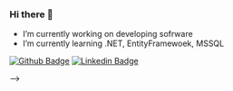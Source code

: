### Hi there 👋

-  I’m currently working on developing sofrware
-  I’m currently learning .NET, EntityFramewoek, MSSQL

[![Github Badge](https://img.shields.io/badge/-Github-000?style=quare&labelColor=000&logo=Github&logoColor=white&link=link)](https://github.com/uveyssarac) 
[![Linkedin Badge](https://img.shields.io/badge/-Linkedin-3B57C9?style=flat-quare&labelColor=3B57C9&logo=Linkedin&logoColor=white&link=link)](https://www.linkedin.com/in/uveyssarac/)

-->

